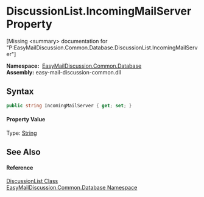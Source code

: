 DiscussionList.IncomingMailServer Property
==========================================

[Missing &lt;summary> documentation for "P:EasyMailDiscussion.Common.Database.DiscussionList.IncomingMailServer"]


  **Namespace:**  [EasyMailDiscussion.Common.Database][1]  
  **Assembly:** easy-mail-discussion-common.dll

Syntax
------

```csharp
public string IncomingMailServer { get; set; }
```

#### Property Value
Type: [String][2]

See Also
--------

#### Reference
[DiscussionList Class][3]  
[EasyMailDiscussion.Common.Database Namespace][1]  

[1]: ../README.md
[2]: https://docs.microsoft.com/dotnet/api/system.string
[3]: README.md